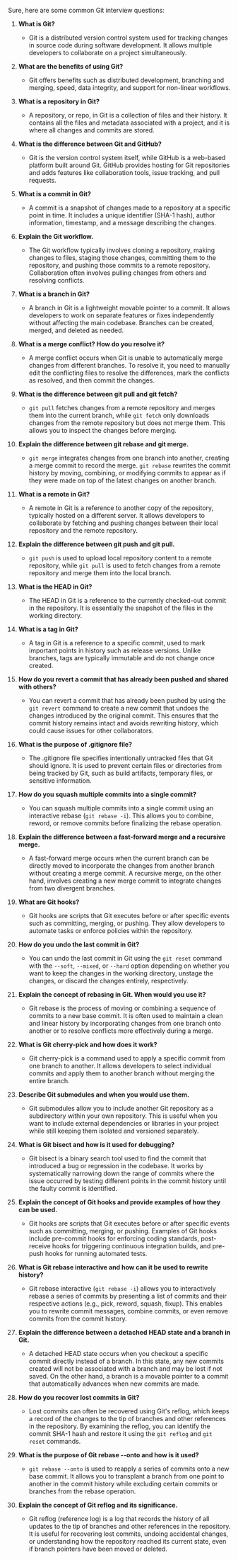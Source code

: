 Sure, here are some common Git interview questions:

1. **What is Git?**
   - Git is a distributed version control system used for tracking changes in source code during software development. It allows multiple developers to collaborate on a project simultaneously.

2. **What are the benefits of using Git?**
   - Git offers benefits such as distributed development, branching and merging, speed, data integrity, and support for non-linear workflows.

3. **What is a repository in Git?**
   - A repository, or repo, in Git is a collection of files and their history. It contains all the files and metadata associated with a project, and it is where all changes and commits are stored.

4. **What is the difference between Git and GitHub?**
   - Git is the version control system itself, while GitHub is a web-based platform built around Git. GitHub provides hosting for Git repositories and adds features like collaboration tools, issue tracking, and pull requests.

5. **What is a commit in Git?**
   - A commit is a snapshot of changes made to a repository at a specific point in time. It includes a unique identifier (SHA-1 hash), author information, timestamp, and a message describing the changes.

6. **Explain the Git workflow.**
   - The Git workflow typically involves cloning a repository, making changes to files, staging those changes, committing them to the repository, and pushing those commits to a remote repository. Collaboration often involves pulling changes from others and resolving conflicts.

7. **What is a branch in Git?**
   - A branch in Git is a lightweight movable pointer to a commit. It allows developers to work on separate features or fixes independently without affecting the main codebase. Branches can be created, merged, and deleted as needed.

8. **What is a merge conflict? How do you resolve it?**
   - A merge conflict occurs when Git is unable to automatically merge changes from different branches. To resolve it, you need to manually edit the conflicting files to resolve the differences, mark the conflicts as resolved, and then commit the changes.

9. **What is the difference between git pull and git fetch?**
   - `git pull` fetches changes from a remote repository and merges them into the current branch, while `git fetch` only downloads changes from the remote repository but does not merge them. This allows you to inspect the changes before merging.

10. **Explain the difference between git rebase and git merge.**
    - `git merge` integrates changes from one branch into another, creating a merge commit to record the merge. `git rebase` rewrites the commit history by moving, combining, or modifying commits to appear as if they were made on top of the latest changes on another branch.

11. **What is a remote in Git?**
    - A remote in Git is a reference to another copy of the repository, typically hosted on a different server. It allows developers to collaborate by fetching and pushing changes between their local repository and the remote repository.

12. **Explain the difference between git push and git pull.**
    - `git push` is used to upload local repository content to a remote repository, while `git pull` is used to fetch changes from a remote repository and merge them into the local branch.

13. **What is the HEAD in Git?**
    - The HEAD in Git is a reference to the currently checked-out commit in the repository. It is essentially the snapshot of the files in the working directory.

14. **What is a tag in Git?**
    - A tag in Git is a reference to a specific commit, used to mark important points in history such as release versions. Unlike branches, tags are typically immutable and do not change once created.

15. **How do you revert a commit that has already been pushed and shared with others?**
    - You can revert a commit that has already been pushed by using the `git revert` command to create a new commit that undoes the changes introduced by the original commit. This ensures that the commit history remains intact and avoids rewriting history, which could cause issues for other collaborators.

16. **What is the purpose of .gitignore file?**
    - The .gitignore file specifies intentionally untracked files that Git should ignore. It is used to prevent certain files or directories from being tracked by Git, such as build artifacts, temporary files, or sensitive information.

17. **How do you squash multiple commits into a single commit?**
    - You can squash multiple commits into a single commit using an interactive rebase (`git rebase -i`). This allows you to combine, reword, or remove commits before finalizing the rebase operation.

18. **Explain the difference between a fast-forward merge and a recursive merge.**
    - A fast-forward merge occurs when the current branch can be directly moved to incorporate the changes from another branch without creating a merge commit. A recursive merge, on the other hand, involves creating a new merge commit to integrate changes from two divergent branches.

19. **What are Git hooks?**
    - Git hooks are scripts that Git executes before or after specific events such as committing, merging, or pushing. They allow developers to automate tasks or enforce policies within the repository.

20. **How do you undo the last commit in Git?**
    - You can undo the last commit in Git using the `git reset` command with the `--soft`, `--mixed`, or `--hard` option depending on whether you want to keep the changes in the working directory, unstage the changes, or discard the changes entirely, respectively.

21. **Explain the concept of rebasing in Git. When would you use it?**
    - Git rebase is the process of moving or combining a sequence of commits to a new base commit. It is often used to maintain a clean and linear history by incorporating changes from one branch onto another or to resolve conflicts more effectively during a merge.

22. **What is Git cherry-pick and how does it work?**
    - Git cherry-pick is a command used to apply a specific commit from one branch to another. It allows developers to select individual commits and apply them to another branch without merging the entire branch.

23. **Describe Git submodules and when you would use them.**
    - Git submodules allow you to include another Git repository as a subdirectory within your own repository. This is useful when you want to include external dependencies or libraries in your project while still keeping them isolated and versioned separately.

24. **What is Git bisect and how is it used for debugging?**
    - Git bisect is a binary search tool used to find the commit that introduced a bug or regression in the codebase. It works by systematically narrowing down the range of commits where the issue occurred by testing different points in the commit history until the faulty commit is identified.

25. **Explain the concept of Git hooks and provide examples of how they can be used.**
    - Git hooks are scripts that Git executes before or after specific events such as committing, merging, or pushing. Examples of Git hooks include pre-commit hooks for enforcing coding standards, post-receive hooks for triggering continuous integration builds, and pre-push hooks for running automated tests.

26. **What is Git rebase interactive and how can it be used to rewrite history?**
    - Git rebase interactive (`git rebase -i`) allows you to interactively rebase a series of commits by presenting a list of commits and their respective actions (e.g., pick, reword, squash, fixup). This enables you to rewrite commit messages, combine commits, or even remove commits from the commit history.

27. **Explain the difference between a detached HEAD state and a branch in Git.**
    - A detached HEAD state occurs when you checkout a specific commit directly instead of a branch. In this state, any new commits created will not be associated with a branch and may be lost if not saved. On the other hand, a branch is a movable pointer to a commit that automatically advances when new commits are made.

28. **How do you recover lost commits in Git?**
    - Lost commits can often be recovered using Git's reflog, which keeps a record of the changes to the tip of branches and other references in the repository. By examining the reflog, you can identify the commit SHA-1 hash and restore it using the `git reflog` and `git reset` commands.

29. **What is the purpose of Git rebase --onto and how is it used?**
    - `git rebase --onto` is used to reapply a series of commits onto a new base commit. It allows you to transplant a branch from one point to another in the commit history while excluding certain commits or branches from the rebase operation.

30. **Explain the concept of Git reflog and its significance.**
    - Git reflog (reference log) is a log that records the history of all updates to the tip of branches and other references in the repository. It is useful for recovering lost commits, undoing accidental changes, or understanding how the repository reached its current state, even if branch pointers have been moved or deleted.